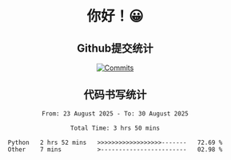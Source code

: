 <div align="center">
<h1>你好！😀</h1>

<h2>Github提交统计</h2>

[![Commits](https://github-readme-stats.ikunshare.com/api?username=ikun0014&include_all_commits=true&locale=cn&show_icons=true&bg_color=0,EC6C6C,FFD479,FFFC79,73FA79,73FDFF,D783FF)](https://github.com/ikun0014)

</div>



<div align="center">
<h2>代码书写统计</h2>
  
<!--START_SECTION:waka-->

```txt
From: 23 August 2025 - To: 30 August 2025

Total Time: 3 hrs 50 mins

Python   2 hrs 52 mins   >>>>>>>>>>>>>>>>>>-------   72.69 %
Other    7 mins          >------------------------   02.98 %
```

<!--END_SECTION:waka-->

</div>
